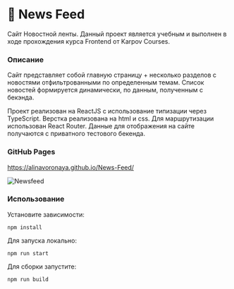 # 🚀 News Feed

Сайт Новостной ленты. Данный проект является учебным и выполнен в ходе прохождения курса Frontend от Karpov Courses. 


### Описание
Сайт представляет собой главную страницу + несколько разделов с новостями отфильтрованными по определенным темам. Список новостей формируется динамически, по данным, полученным с бекэнда.

Проект реализован на ReactJS с использование типизации через TypeScript. Верстка реализована на  html и css. Для маршрутизации использован React Router. Данные для отображения на сайте получаются с приватного тестового бекенда.

### GitHub Pages
https://alinavoronaya.github.io/News-Feed/

![Newsfeed](https://user-images.githubusercontent.com/87168061/195973506-c997ba98-8d99-4795-b91d-2b9d43cc065a.jpg)

### Использование

Установите зависимости:
```
npm install
```
Для запуска локально:
```
npm run start
```
Для сборки запустите:
```
npm run build
```


